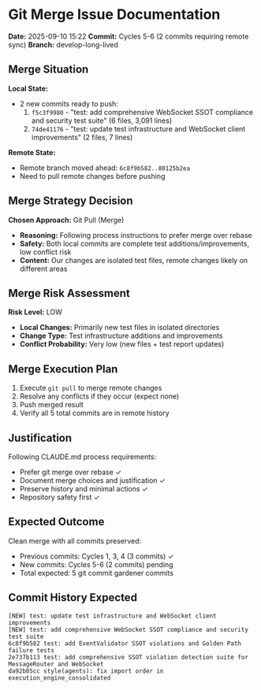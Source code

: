# Git Merge Issue Documentation

**Date:** 2025-09-10 15:22
**Commit:** Cycles 5-6 (2 commits requiring remote sync)
**Branch:** develop-long-lived

## Merge Situation

**Local State:**
- 2 new commits ready to push:
  1. `f5c3f9980` - "test: add comprehensive WebSocket SSOT compliance and security test suite" (6 files, 3,091 lines)
  2. `74de41176` - "test: update test infrastructure and WebSocket client improvements" (2 files, 7 lines)

**Remote State:**
- Remote branch moved ahead: `6c8f9b582..80125b2ea`
- Need to pull remote changes before pushing

## Merge Strategy Decision

**Chosen Approach:** Git Pull (Merge)
- **Reasoning:** Following process instructions to prefer merge over rebase
- **Safety:** Both local commits are complete test additions/improvements, low conflict risk
- **Content:** Our changes are isolated test files, remote changes likely on different areas

## Merge Risk Assessment

**Risk Level:** LOW
- **Local Changes:** Primarily new test files in isolated directories
- **Change Type:** Test infrastructure additions and improvements
- **Conflict Probability:** Very low (new files + test report updates)

## Merge Execution Plan

1. Execute `git pull` to merge remote changes
2. Resolve any conflicts if they occur (expect none)
3. Push merged result
4. Verify all 5 total commits are in remote history

## Justification

Following CLAUDE.md process requirements:
- Prefer git merge over rebase ✓
- Document merge choices and justification ✓  
- Preserve history and minimal actions ✓
- Repository safety first ✓

## Expected Outcome

Clean merge with all commits preserved:
- Previous commits: Cycles 1, 3, 4 (3 commits) ✓
- New commits: Cycles 5-6 (2 commits) pending
- Total expected: 5 git commit gardener commits

## Commit History Expected

```
[NEW] test: update test infrastructure and WebSocket client improvements
[NEW] test: add comprehensive WebSocket SSOT compliance and security test suite  
6c8f9b582 test: add EventValidator SSOT violations and Golden Path failure tests
2e737b113 test: add comprehensive SSOT violation detection suite for MessageRouter and WebSocket
da92b05cc style(agents): fix import order in execution_engine_consolidated
```